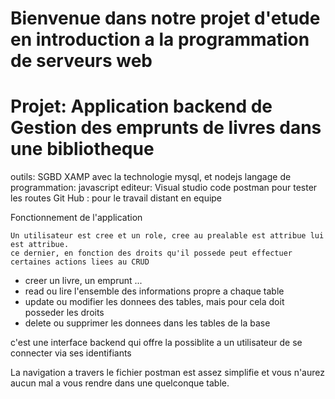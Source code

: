 # Bienvenue dans notre projet d'etude en introduction a la programmation de serveurs web #

# Projet: Application backend de Gestion des emprunts de livres dans une bibliotheque

 outils:
   SGBD XAMP avec la technologie mysql, et nodejs
   langage de programmation: javascript
   editeur: Visual studio code
   postman pour tester les routes
   Git Hub : pour le travail distant en equipe 
   
   

Fonctionnement de l'application

    Un utilisateur est cree et un role, cree au prealable est attribue lui est attribue.
    ce dernier, en fonction des droits qu'il possede peut effectuer certaines actions liees au CRUD
- creer un livre, un emprunt ...
- read ou lire l'ensemble des informations propre a chaque table
- update ou modifier les donnees des tables, mais pour cela doit posseder les droits
- delete ou supprimer les donnees dans les tables de la base

c'est une interface backend qui offre la possiblite a un utilisateur de se connecter via ses identifiants 

La navigation a travers le fichier postman est assez simplifie et vous n'aurez aucun mal a vous rendre dans une quelconque table.


